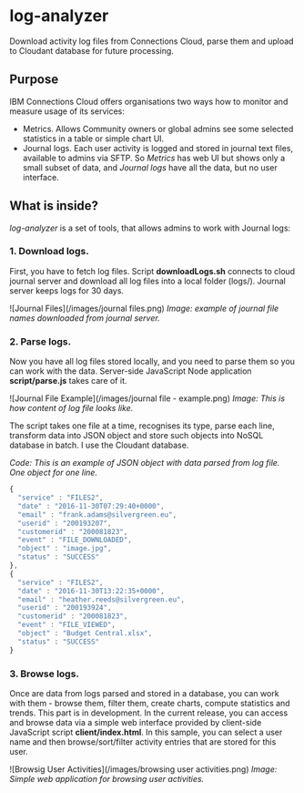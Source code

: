 # log-analyzer
Download activity log files from Connections Cloud, parse them and upload to Cloudant database for future processing.
## Purpose
IBM Connections Cloud offers organisations two ways how to monitor and measure usage of its services:
* Metrics. Allows Community owners or global admins see some selected statistics in a table or simple chart UI.
* Journal logs. Each user activity is logged and stored in journal text files, available to admins via SFTP.
So *Metrics* has web UI but shows only a small subset of data, and *Journal logs* have all the data, but no user interface.

## What is inside?
*log-analyzer* is a set of tools, that allows admins to work with Journal logs:
### 1. Download logs.
First, you have to fetch log files. Script **downloadLogs.sh** connects to cloud journal server and download all log files into a local folder (logs/). Journal server keeps logs for 30 days.

![Journal Files](/images/journal files.png)
*Image: example of journal file names downloaded from journal server.*

### 2. Parse logs.
Now you have all log files stored locally, and you need to parse them so you can work with the data.
Server-side JavaScript Node application **script/parse.js** takes care of it.

![Journal File Example](/images/journal file - example.png)
*Image: This is how content of log file looks like.*

The script takes one file at a time, recognises its type, parse each line, transform data into JSON object and store such objects into NoSQL database in batch. I use the Cloudant database.

*Code: This is an example of JSON object with data parsed from log file. One object for one line.*
```javascript
{
  "service" : "FILES2",
  "date" : "2016-11-30T07:29:40+0000",
  "email" : "frank.adams@silvergreen.eu",
  "userid" : "200193207",
  "customerid" : "200081823",
  "event" : "FILE_DOWNLOADED",
  "object" : "image.jpg",
  "status" : "SUCCESS"
},
{
  "service" : "FILES2",
  "date" : "2016-11-30T13:22:35+0000",
  "email" : "heather.reeds@silvergreen.eu",
  "userid" : "200193924",
  "customerid" : "200081823",
  "event" : "FILE_VIEWED",
  "object" : "Budget Central.xlsx",
  "status" : "SUCCESS"
}
```

### 3. Browse logs.
Once are data from logs parsed and stored in a database, you can work with them - browse them, filter them, create charts, compute statistics and trends.
This part is in development. In the current release, you can access and browse data via a simple web interface provided by client-side JavaScript script **client/index.html**.
In this sample, you can select a user name and then browse/sort/filter activity entries that are stored for this user.

![Browsig User Activities](/images/browsing user activities.png)
*Image: Simple web application for browsing user activities.*
